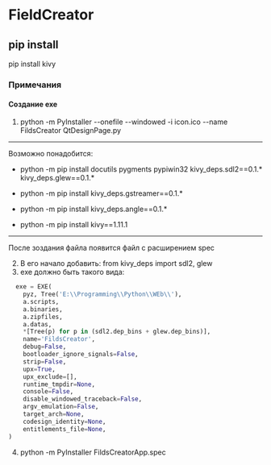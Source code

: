 ﻿# FieldCreator #
## pip install ##
  pip install kivy


### Примечания ###
#### Создание exe ####
1. python -m PyInstaller --onefile --windowed -i icon.ico --name FildsCreator  QtDesignPage.py
---

Возможно понадобится:

- python -m pip install docutils pygments pypiwin32 kivy_deps.sdl2==0.1.* kivy_deps.glew==0.1.*


- python -m pip install kivy_deps.gstreamer==0.1.*


- python -m pip install kivy_deps.angle==0.1.*


- python -m pip install kivy==1.11.1


---

 После зоздания файла появится файл с расширением spec
 
 
2. В его начало добавить: from kivy_deps import sdl2, glew
3. exe должно быть такого вида:

```python
  exe = EXE(
    pyz, Tree('E:\\Programming\\Python\\WEb\\'),
    a.scripts,
    a.binaries,
    a.zipfiles,
    a.datas,
	*[Tree(p) for p in (sdl2.dep_bins + glew.dep_bins)],
    name='FildsCreator',
    debug=False,
    bootloader_ignore_signals=False,
    strip=False,
    upx=True,
    upx_exclude=[],
    runtime_tmpdir=None,
    console=False,
    disable_windowed_traceback=False,
    argv_emulation=False,
    target_arch=None,
    codesign_identity=None,
    entitlements_file=None,
)

```
4. python -m PyInstaller FildsCreatorApp.spec
